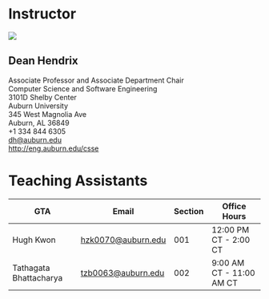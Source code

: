 # Instructor

<img src="https://www.gravatar.com/avatar/2b04d1598ac490199eece0d569ee3454" />

## Dean Hendrix 

Associate Professor and Associate Department Chair  
Computer Science and Software Engineering  
3101D Shelby Center  
Auburn University  
345 West Magnolia Ave  
Auburn, AL 36849  
+1 334 844 6305  
<dh@auburn.edu>  
<http://eng.auburn.edu/csse>


# Teaching Assistants

GTA | Email | Section | Office Hours
--- | ----- | ------- | ------------
Hugh Kwon | <hzk0070@auburn.edu> | 001 | 12:00 PM CT - 2:00 CT
Tathagata Bhattacharya | <tzb0063@auburn.edu> | 002 | 9:00 AM CT - 11:00 AM CT

